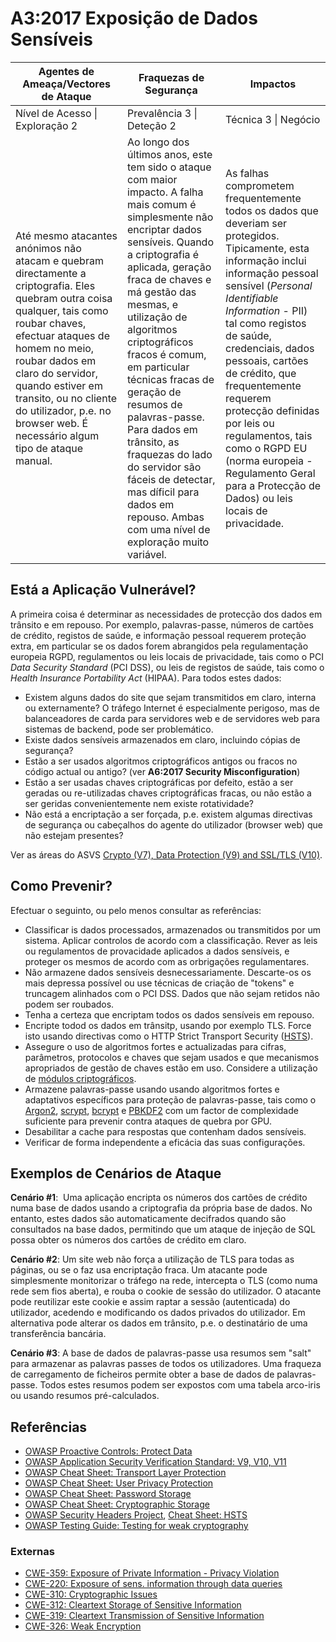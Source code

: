 # A3:2017 Exposição de Dados Sensíveis

| Agentes de Ameaça/Vectores de Ataque | Fraquezas de Segurança           | Impactos               |
| -- | -- | -- |
| Nível de Acesso \| Exploração 2 | Prevalência 3 \| Deteção 2 | Técnica 3 \| Negócio |
| Até mesmo atacantes anónimos não atacam e quebram directamente a criptografia. Eles quebram outra coisa qualquer, tais como roubar chaves, efectuar ataques de homem no meio, roubar dados em claro do servidor, quando estiver em transito, ou no cliente do utilizador, p.e. no browser web. É necessário algum tipo de ataque manual. | Ao longo dos últimos anos, este tem sido o ataque com maior impacto. A falha mais comum é simplesmente não encriptar dados sensíveis. Quando a criptografia é aplicada, geração fraca de chaves e má gestão das mesmas, e utilização de algoritmos criptográficos fracos é comum, em particular técnicas fracas de geração de resumos de palavras-passe. Para dados em trânsito, as fraquezas do lado do servidor são fáceis de detectar, mas díficil para dados em repouso. Ambas com uma nível de exploração muito variável. | As falhas comprometem frequentemente todos os dados que deveriam ser protegidos. Tipicamente, esta informação inclui informação pessoal sensível (*Personal Identifiable Information* - PII) tal como registos de saúde, credenciais, dados pessoais, cartões de crédito, que frequentemente requerem protecção definidas por leis ou regulamentos, tais como o RGPD EU (norma europeia - Regulamento Geral para a Protecção de Dados) ou leis locais de privacidade. |

## Está a Aplicação Vulnerável?

A primeira coisa é determinar as necessidades de protecção dos dados em trânsito e em repouso. Por exemplo, palavras-passe, números de cartões de crédito, registos de saúde, e informação pessoal requerem proteção extra, em particular se os dados forem abrangidos pela regulamentação europeia RGPD, regulamentos ou leis locais de privacidade, tais como o PCI *Data Security Standard* (PCI DSS), ou leis de registos de saúde, tais como o *Health Insurance Portability Act* (HIPAA). Para todos estes dados:

* Existem alguns dados do site que sejam transmitidos em claro, interna ou externamente? O tráfego Internet é especialmente perigoso, mas de balanceadores de carda para servidores web e de servidores web para sistemas de backend, pode ser problemático.
* Existe dados sensíveis armazenados em claro, incluindo cópias de segurança?
* Estão a ser usados algoritmos criptográficos antigos ou fracos no código actual ou antigo? (ver **A6:2017 Security Misconfiguration**)
* Estão a ser usadas chaves criptográficas por defeito, estão a ser geradas ou re-utilizadas chaves criptográficas fracas, ou não estão a ser geridas convenientemente nem existe rotatividade?
* Não está a encriptação a ser forçada, p.e. existem algumas directivas de segurança ou cabeçalhos do agente do utilizador (browser web) que não estejam presentes?

Ver as áreas do ASVS [Crypto (V7), Data Protection (V9) and SSL/TLS (V10)](https://www.owasp.org/index.php/ASVS).

## Como Prevenir?

Efectuar o seguinto, ou pelo menos consultar as referências:

* Classificar is dados processados, armazenados ou transmitidos por um sistema. Aplicar controlos de acordo com a classificação.
Rever as leis ou regulamentos de provacidade aplicados a dados sensíveis, e proteger os mesmos de acordo com as orbrigações regulamentares.
* Não armazene dados sensíveis desnecessariamente. Descarte-os os mais depressa possível ou use técnicas de criação de "tokens" e truncagem alinhados com o PCI DSS. Dados que não sejam retidos não podem ser roubados.
* Tenha a certeza que encriptam todos os dados sensíveis em repouso.
* Encripte todod os dados em trânsitp, usando por exemplo TLS. Force isto usando directivas como o HTTP Strict Transport Security ([HSTS](https://www.owasp.org/index.php/HTTP_Strict_Transport_Security_Cheat_Sheet)).
* Assegure o uso de algoritmos fortes e actualizadas para cifras, parâmetros, protocolos e chaves que sejam usados e que mecanismos apropriados de gestão de chaves estão em uso. Considere a utilização de [módulos criptográficos](https://csrc.nist.gov/projects/cryptographic-module-validation-program/validated-modules/search).
* Armazene palavras-passe usando usando algoritmos fortes e adaptativos específicos para proteção de palavras-passe, tais como o [Argon2](https://www.cryptolux.org/index.php/Argon2), [scrypt](https://wikipedia.org/wiki/Scrypt), [bcrypt](https://wikipedia.org/wiki/Bcrypt) e [PBKDF2](https://wikipedia.org/wiki/PBKDF2) com um factor de complexidade suficiente para prevenir contra ataques de quebra por GPU.
* Desabilitar a cache para respostas que contenham dados sensíveis.
* Verificar de forma independente a eficácia das suas configurações.

## Exemplos de Cenários de Ataque

**Cenário #1**:  Uma aplicação encripta os números dos cartões de crédito numa base de dados usando a criptografia da própria base de dados. No entanto, estes dados são automaticamente decifrados quando são consultados na base dados, permitindo que um ataque de injeção de SQL possa obter os números dos cartões de crédito em claro. 

**Cenário #2**: Um site web não força a utilização de TLS para todas as páginas, ou se o faz usa encriptação fraca. Um atacante pode simplesmente monitorizar o tráfego na rede, intercepta o TLS (como numa rede sem fios aberta), e rouba o cookie de sessão do utilizador. O atacante pode reutilizar este cookie e assim raptar a sessão (autenticada) do utilizador, acedendo e modificando os dados privados do utilizador. Em alternativa pode alterar os dados em trânsito, p.e. o destinatário de uma transferência bancária.

**Cenário #3**: A base de dados de palavras-passe usa resumos sem "salt" para armazenar as palavras passes de todos os utilizadores. Uma fraqueza de carregamento de ficheiros permite obter a base de dados de palavras-passe. Todos estes resumos podem ser expostos com uma tabela arco-iris ou usando resumos pré-calculados.

## Referências

* [OWASP Proactive Controls: Protect Data](https://www.owasp.org/index.php/OWASP_Proactive_Controls#7:_Protect_Data)
* [OWASP Application Security Verification Standard: V9, V10, V11](https://www.owasp.org/index.php/Category:OWASP_Application_Security_Verification_Standard_Project)
* [OWASP Cheat Sheet: Transport Layer Protection](https://www.owasp.org/index.php/Transport_Layer_Protection_Cheat_Sheet)
* [OWASP Cheat Sheet: User Privacy Protection](https://www.owasp.org/index.php/User_Privacy_Protection_Cheat_Sheet)
* [OWASP Cheat Sheet: Password Storage](https://www.owasp.org/index.php/Password_Storage_Cheat_Sheet)
* [OWASP Cheat Sheet: Cryptographic Storage](https://www.owasp.org/index.php/Cryptographic_Storage_Cheat_Sheet)
* [OWASP Security Headers Project](https://www.owasp.org/index.php/OWASP_Secure_Headers_Project), [Cheat Sheet: HSTS](https://www.owasp.org/index.php/HTTP_Strict_Transport_Security_Cheat_Sheet)
* [OWASP Testing Guide: Testing for weak cryptography](https://www.owasp.org/index.php/Testing_for_weak_Cryptography)

### Externas

* [CWE-359: Exposure of Private Information - Privacy Violation](https://cwe.mitre.org/data/definitions/359.html)
* [CWE-220: Exposure of sens. information through data queries](https://cwe.mitre.org/data/definitions/220.html)
* [CWE-310: Cryptographic Issues](https://cwe.mitre.org/data/definitions/310.html)
* [CWE-312: Cleartext Storage of Sensitive Information](https://cwe.mitre.org/data/definitions/312.html)
* [CWE-319: Cleartext Transmission of Sensitive Information](https://cwe.mitre.org/data/definitions/319.html)
* [CWE-326: Weak Encryption](https://cwe.mitre.org/data/definitions/326.html)
